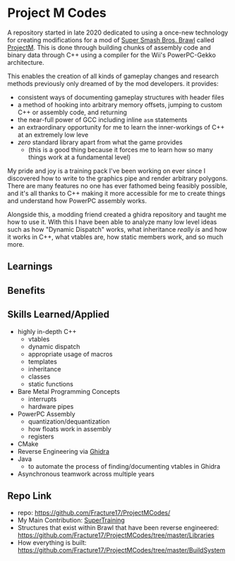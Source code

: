 # Project M Codes

A repository started in late 2020 dedicated to using a once-new technology for creating modifications for a mod of [Super Smash Bros. Brawl](https://en.wikipedia.org/wiki/Super_Smash_Bros._Brawl) called [ProjectM](https://en.wikipedia.org/wiki/Project_M). This is done through building chunks of assembly code and binary data through C++ using a compiler for the Wii's PowerPC-Gekko architecture.

This enables the creation of all kinds of gameplay changes and research methods previously only dreamed of by the mod developers. it provides:

- consistent ways of documenting gameplay structures with header files
- a method of hooking into arbitrary memory offsets, jumping to custom C++ or assembly code, and returning
- the near-full power of GCC including inline `asm` statements
- an extraordinary opportunity for me to learn the inner-workings of C++ at an extremely low leve
- _zero_ standard library apart from what the game provides
  - (this is a good thing because it forces me to learn how so many things work at a fundamental level)

My pride and joy is a training pack I've been working on ever since I discovered how to write to the graphics pipe and render arbitrary polygons. There are many features no one has ever fathomed being feasibly possible, and it's all thanks to C++ making it more accessible for me to create things and understand how PowerPC assembly works.

Alongside this, a modding friend created a ghidra repository and taught me how to use it. With this I have been able to analyze many low level ideas such as how "Dynamic Dispatch" works, what inheritance _really is_ and how it works in C++, what vtables are, how static members work, and so much more.

## Learnings

## Benefits

## Skills Learned/Applied

- highly in-depth C++
  - vtables
  - dynamic dispatch
  - appropriate usage of macros
  - templates
  - inheritance
  - classes
  - static functions
- Bare Metal Programming Concepts
  - interrupts
  - hardware pipes
- PowerPC Assembly
  - quantization/dequantization
  - how floats work in assembly
  - registers
- CMake
- Reverse Engineering via [Ghidra](https://ghidra-sre.org)
- Java
  - to automate the process of finding/documenting vtables in Ghidra
- Asynchronous teamwork across multiple years

## Repo Link

- repo: https://github.com/Fracture17/ProjectMCodes/
- My Main Contribution: [SuperTraining](https://github.com/Fracture17/ProjectMCodes/tree/master/Codes/SuperTraining)
- Structures that exist within Brawl that have been reverse engineered: https://github.com/Fracture17/ProjectMCodes/tree/master/Libraries
- How everything is built: https://github.com/Fracture17/ProjectMCodes/tree/master/BuildSystem